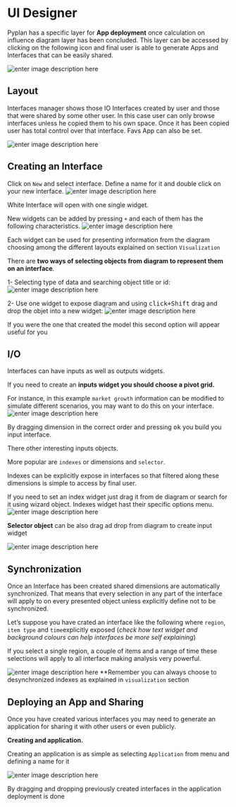 
# UI Designer
Pyplan has a specific layer for **App deployment** once calculation on influence diagram layer has been concluded.
This layer can be accessed by clicking on the following icon and final user is able to generate Apps and Interfaces that can be easily shared.

![enter image description here](http://img.pyplan.org/UI_interfaces.png)
## Layout
Interfaces manager shows those IO Interfaces created by user and those that were  shared by some other user. In this case user can only browse interfaces unless he copied them to his own space.
Once it has been copied user has total control over that interface.
Favs App can also be set.

![enter image description here](http://img.pyplan.org/Ui_layout.png)

## Creating an Interface
Click on `New` and select interface. 
Define a name for it and double click on your new interface.
![enter image description here](http://img.pyplan.org/Ui_new_interface.png)

White Interface will open with one single widget.

New widgets can be added by pressing `+` and each of  them has the following characteristics.
![enter image description here](http://img.pyplan.org/Ui_blanck_interface.png)

Each widget can be used for presenting information from the diagram choosing among the different layouts explained on section  `Visualization` 

There are **two ways of selecting objects from diagram to represent them on an interface**.

1- Selecting type of data and searching object title or id:
![enter image description here](http://img.pyplan.org/UI_sele_obje_op1.png)

2- Use one widget to expose diagram and using <kbd>click+Shift</kbd> drag and drop the objet into a new widget:
![enter image description here](http://img.pyplan.org/UI_sele_obje_op2.png)

If you were the one that created the model this second option will appear useful for you
## I/O 
Interfaces can have inputs as well as outputs widgets.

If you need to create an **inputs widget you should choose a pivot grid.**

For instance, in this example `market growth` information can be modified to simulate different scenarios, you may want to do this on your interface.
![enter image description here](http://img.pyplan.org/UI_pivot_input.png)

By dragging dimension in the correct order and pressing <kbd>ok</kbd> you build you input interface.

There other interesting inputs objects.

More popular are `indexes` or dimensions and `selector`.

Indexes can be explicitly expose in interfaces so that filtered along these dimensions is simple to access by final user.

If you need to set an index widget just drag it from de diagram or search for it using wizard object.
Indexes widget hast their specific options menu.
![enter image description here](http://img.pyplan.org/UI_indexes.png)


**Selector object** can be also drag ad drop from diagram to create input widget

![enter image description here](http://img.pyplan.org/UI_choices.png)
## Synchronization
Once an Interface has been created shared dimensions are automatically synchronized.
That means that every selection in any part of the interface will apply to on every presented object unless explicitly define not to be synchronized.

Let’s suppose you have crated an interface like the following where `region`, `item type` and `time`explicitly exposed (*check how text widget and background colours can help interfaces be more self explaining*)

If you select a single region, a couple of items and a range of time these selections will apply to all interface making analysis very powerful.

![enter image description here](http://img.pyplan.org/UI_synchro.png)
**Remember you can always choose to desynchronized indexes as explained in `visualization` section

## Deploying an App and Sharing
Once you have created various interfaces you may need to generate an application for sharing it with other users or even publicly.

**Creating and application.**

Creating an application is as simple as selecting `Application` from menu and defining a name for it

![enter image description here](http://img.pyplan.org/UI_create_app.png)

By dragging and dropping previously created interfaces in the application deployment is done
<!--stackedit_data:
eyJoaXN0b3J5IjpbLTEwMzYzMzkwNDQsLTE2NjIzNDcxODEsLT
EzNDI4NTg5MzMsNTc1MTIyNjU2LDU5NDMwNjgxMyw3MzY2NjQx
OTUsLTcwNzUwNDI3NywxNjM5Nzg4NDU0LDExMjY1OTg3NTUsOT
AzOTU2NDE1LDIzMTY2NDU3OCwtNzk2MDE2OTksLTY0NjIzMDUy
MiwxOTUxODU2MTMzLC0xMTA1MTgzNDkyLC0xOTUwNDI1MjU5LD
E0NjI2ODQ1NTYsLTE4NzczMTI4MzEsNTU1OTIzMjQ2LDE1Njk5
OTgzNzFdfQ==
-->